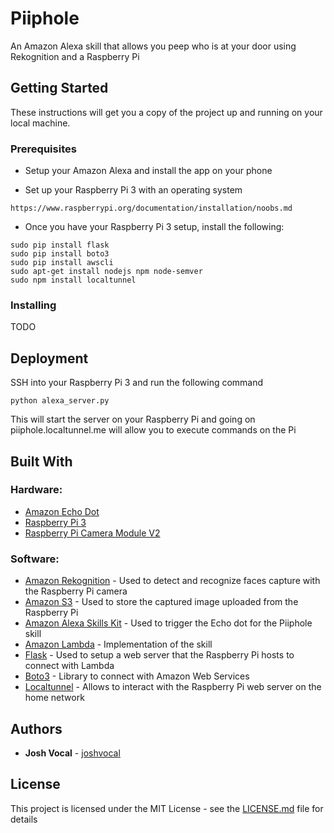 # Piiphole
An Amazon Alexa skill that allows you peep who is at your door using Rekognition and a Raspberry Pi

## Getting Started

These instructions will get you a copy of the project up and running on your local machine.

### Prerequisites

* Setup your Amazon Alexa and install the app on your phone

* Set up your Raspberry Pi 3 with an operating system

```
https://www.raspberrypi.org/documentation/installation/noobs.md
```

* Once you have your Raspberry Pi 3 setup, install the following:

```
sudo pip install flask
sudo pip install boto3
sudo pip install awscli
sudo apt-get install nodejs npm node-semver
sudo npm install localtunnel
```

### Installing

TODO

## Deployment

SSH into your Raspberry Pi 3 and run the following command

```
python alexa_server.py
```

This will start the server on your Raspberry Pi and going on piiphole.localtunnel.me will allow you to execute commands on the Pi

## Built With

### Hardware:
* [Amazon Echo Dot](https://www.amazon.ca/Echo-Dot-2nd-Generation-Black/dp/B07456NHZ7/ref=sr_1_1?ie=UTF8&qid=1519593290&sr=8-1&keywords=alexa+dot&dpID=41iz5Tw82IL&preST=_SY300_QL70_&dpSrc=srch)
* [Raspberry Pi 3](https://www.amazon.ca/Raspberry-Pi-RASPBERRYPI3-MODB-1GB-Model-Motherboard/dp/B01CD5VC92/ref=sr_1_3?ie=UTF8&qid=1519593310&sr=8-3&keywords=raspberry+pi+3&dpID=51Vt9f26ryL&preST=_SX300_QL70_&dpSrc=srch)
* [Raspberry Pi Camera Module V2](https://www.amazon.ca/Raspberry-Pi-Camera-Module-Megapixel/dp/B01ER2SKFS/ref=sr_1_1?s=electronics&ie=UTF8&qid=1519593328&sr=1-1&keywords=raspberry+pi+camera+module+v2&dpID=41oaX6czzQL&preST=_SY300_QL70_&dpSrc=srch)

### Software:
* [Amazon Rekognition](https://aws.amazon.com/rekognition/) - Used to detect and recognize faces capture with the Raspberry Pi camera
* [Amazon S3](https://aws.amazon.com/s3/) - Used to store the captured image uploaded from the Raspberry Pi
* [Amazon Alexa Skills Kit](https://developer.amazon.com/alexa-skills-kit) - Used to trigger the Echo dot for the Piiphole skill
* [Amazon Lambda](https://aws.amazon.com/lambda/) - Implementation of the skill
* [Flask](http://flask.pocoo.org/) - Used to setup a web server that the Raspberry Pi hosts to connect with Lambda
* [Boto3](https://github.com/boto/boto3) - Library to connect with Amazon Web Services
* [Localtunnel](https://localtunnel.github.io/www/) - Allows to interact with the Raspberry Pi web server on the home network
 
## Authors

* **Josh Vocal** - [joshvocal](https://github.com/joshvocal)

## License

This project is licensed under the MIT License - see the [LICENSE.md](LICENSE.md) file for details
